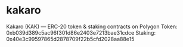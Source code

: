 # kakaro
Kakaro (KAK) — ERC-20 token &amp; staking contracts on Polygon
Token: 0xb039d389c5ac96f301d86e2403e7213bae31cdce
Staking: 0x40e3c99597865d2878709f22b5cfd2028aa88e15
